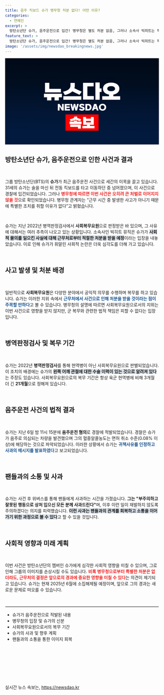 ```yaml
---
title: 음주 킥보드 슈가 병무청 처분 없다! 어떤 이유?
categories:
  - 연예인
excerpt: >
  방탄소년단 슈가, 음주운전으로 입건! 병무청은 별도 처분 없음, 그러나 소속사 빅히트는 적절한 조치를 예고. 음주사고의 진실과 슈가의 앞으로는 어떻게 될까? 클릭하여 자세한 내용을 확인해보세요!
feature_text: >
  방탄소년단 슈가, 음주운전으로 입건! 병무청은 별도 처분 없음, 그러나 소속사 빅히트는 적절한 조치를 예고. 음주사고의 진실과 슈가의 앞으로는 어떻게 될까? 클릭하여 자세한 내용을 확인해보세요!
image: '/assets/img/newsdao_breakingnews.jpg'
---
```


<p><img src="/assets/img/newsdao_breakingnews.jpg" alt="implanttips 속보" /></p>

<h2 data-ke-size="size26">방탄소년단 슈가, 음주운전으로 인한 사건과 결과</h2>

<p data-ke-size="size16">&nbsp;</p>

<p data-ke-size="size16">그룹 방탄소년단(BTS)의 <b>슈가</b>가 최근 음주운전 사건으로 세간의 이목을 끌고 있습니다. 31세의 슈가는 술을 마신 뒤 전동 킥보드를 타고 이동하던 중 넘어졌으며, 이 사건으로 경찰에 입건되었습니다. 그러나 <b><span style="color: #ee2323;">병무청에 따르면 이번 사건은 오히려 큰 처벌로 이어지지 않을 것</span></b>으로 확인되었습니다. 병무청 관계자는 “근무 시간 중 발생한 사고가 아니기 때문에 특별한 조치를 취할 이유가 없다”고 밝혔습니다.</p>

<p data-ke-size="size16">&nbsp;</p>

<p data-ke-size="size16">슈가는 지난 2022년 병역판정검사에서 <b>사회복무요원</b>으로 판정받은 바 있으며, 그 사유에 대해서는 여러 추측이 나오고 있는 상황입니다. 소속사인 빅히트 뮤직은 슈가가 <b><span style="background-color: #21538527;">사회적 물의를 일으킨 사실에 대해 근무처로부터 적절한 처분을 받을 예정</span></b>이라는 입장을 내놓았습니다. 이로 인해 슈가가 휘말린 사회적 논란은 더욱 심각도를 더해 가고 있습니다.</p>

<p data-ke-size="size16">&nbsp;</p>

<h2 data-ke-size="size26">사고 발생 및 처분 배경</h2>

<p data-ke-size="size16">&nbsp;</p>

<p data-ke-size="size16">일반적으로 <b>사회복무요원</b>은 다양한 분야에서 공익적 의무를 수행하며 복무를 하고 있습니다. 슈가는 이러한 지위 속에서 <b><span style="color: #1a5490;">근무처에서 사건으로 인해 처분을 받을 것이라는 점이 주목할 만하다</span></b>고 볼 수 있습니다. 병무청의 설명에 따르면 사회복무요원으로서의 지위는 이번 사건으로 영향을 받지 않지만, 군 복무와 관련한 법적 책임은 피할 수 없다는 입장입니다.</p>

<p data-ke-size="size16">&nbsp;</p>

<h2 data-ke-size="size26">병역판정검사 및 복무 기간</h2>

<p data-ke-size="size16">&nbsp;</p>

<p data-ke-size="size16">슈가는 2022년 <b>병역판정검사</b>를 통해 현역병이 아닌 사회복무요원으로 판별되었습니다. 이 조치의 배경에는 슈가의 <b><span style="background-color: #21538527;">왼쪽 어깨 관절에 대한 수술 이력이 있는 것으로 알려져 있다</span></b>는 주장도 있습니다. 사회복무요원으로의 복무 기간은 항상 육군 현역병에 비해 3개월 더 긴 <b>21개월</b>으로 정해져 있습니다.</p>

<p data-ke-size="size16">&nbsp;</p>

<h2 data-ke-size="size26">음주운전 사건의 법적 결과</h2>

<p data-ke-size="size16">&nbsp;</p>

<p data-ke-size="size16">슈가는 지난 6일 밤 11시 15분에 <b>음주운전 혐의</b>로 경찰에 적발되었습니다. 경찰은 슈가가 음주로 의심되는 차량을 발견했으며 그의 혈중알콜농도는 면허 취소 수준(0.08% 이상)에 해당하는 것으로 파악되었습니다. 이러한 상황에서 슈가는 <b><span style="color: #1a5490;">귀책사유를 인정하고 사과의 메시지를 발표하였다</span></b>고 보고되었습니다.</p> 

<p data-ke-size="size16">&nbsp;</p>

<h2 data-ke-size="size26">팬들과의 소통 및 사과</h2>

<p data-ke-size="size16">&nbsp;</p>

<p data-ke-size="size16">슈가는 사건 후 위버스를 통해 팬들에게 사과하는 시간을 가졌습니다. <b>그는 "부주의하고 잘못된 행동으로 상처 입으신 모든 분께 사과드린다"</b>며, 이후 이런 일이 재발하지 않도록 주의하겠다는 의지를 피력했습니다. <b><span style="background-color: #21538527;">이런 사과는 팬들과의 관계를 회복하고 소통을 이어가기 위한 과정으로 볼 수 있다</span></b>고 할 수 있을 것입니다.</p>

<p data-ke-size="size16">&nbsp;</p>

<h2 data-ke-size="size26">사회적 영향과 미래 계획</h2>

<p data-ke-size="size16">&nbsp;</p>

<p data-ke-size="size16">이번 사건은 방탄소년단의 멤버인 슈가에게 심각한 사회적 영향을 미칠 수 있으며, 그로 인해 그룹의 이미지를 손상시킬 수도 있습니다. <b><span style="color: #ee2323;">비록 병무청으로부터 특별한 처분은 없더라도, 근무처의 결정은 앞으로의 경과에 중요한 영향을 미칠 수 있다</span></b>는 의견이 제기되고 있습니다. 슈가는 현재 2025년 6월에 소집해제될 예정이며, 앞으로 그의 경과는 새로운 문제로 떠오를 수 있습니다.</p>

<p data-ke-size="size16">&nbsp;</p>

<hr style="border: 1px solid #ddd;"/>

<ul>
<li>슈가가 음주운전으로 적발된 내용</li>
<li>병무청의 입장 및 슈가의 신분</li>
<li>사회복무요원으로서의 복무 기간</li>
<li>슈가의 사과 및 향후 계획</li>
<li>팬들과의 소통을 통한 이미지 회복</li>
</ul>

<p data-ke-size="size16">&nbsp;</p> 

<p data-ke-size="size16">&nbsp;</p> 

<p data-ke-size="size16">&nbsp;</p>

<p data-ke-size="size16">&nbsp;</p> 
실시간 뉴스 속보는, <a href="https://newsdao.kr" rel="dofollow">https://newsdao.kr</a>



